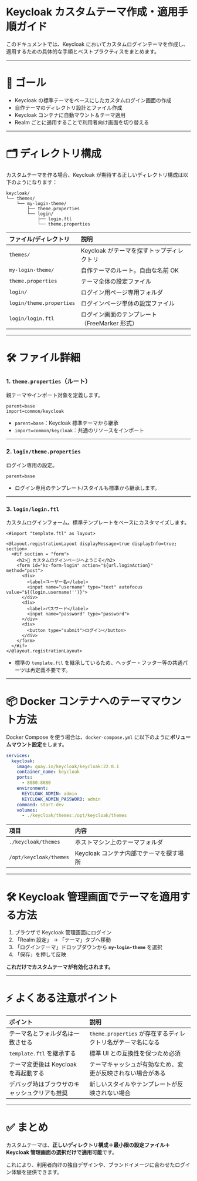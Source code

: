 # Keycloak カスタムテーマ作成・適用手順ガイド

このドキュメントでは、Keycloak においてカスタムログインテーマを作成し、適用するための具体的な手順とベストプラクティスをまとめます。

---

# 🎯 ゴール

- Keycloak の標準テーマをベースにしたカスタムログイン画面の作成
- 自作テーマのディレクトリ設計とファイル作成
- Keycloak コンテナに自動マウント＆テーマ適用
- Realm ごとに適用することで利用者向け画面を切り替える

---

# 🗂 ディレクトリ構成

カスタムテーマを作る場合、Keycloak が期待する正しいディレクトリ構成は以下のようになります：

```
keycloak/
└── themes/
    └── my-login-theme/
        ├── theme.properties
        └── login/
            ├── login.ftl
            └── theme.properties
```

| ファイル/ディレクトリ    | 説明                                          |
| :----------------------- | :-------------------------------------------- |
| `themes/`                | Keycloak がテーマを探すトップディレクトリ     |
| `my-login-theme/`        | 自作テーマのルート。自由な名前 OK             |
| `theme.properties`       | テーマ全体の設定ファイル                      |
| `login/`                 | ログイン用ページ専用フォルダ                  |
| `login/theme.properties` | ログインページ単体の設定ファイル              |
| `login/login.ftl`        | ログイン画面のテンプレート（FreeMarker 形式） |

---

# 🛠 ファイル詳細

### 1. `theme.properties`（ルート）

親テーマやインポート対象を定義します。

```properties
parent=base
import=common/keycloak
```

- `parent=base`：Keycloak 標準テーマから継承
- `import=common/keycloak`：共通のリソースをインポート

---

### 2. `login/theme.properties`

ログイン専用の設定。

```properties
parent=base
```

- ログイン専用のテンプレート/スタイルも標準から継承します。

---

### 3. `login/login.ftl`

カスタムログインフォーム。標準テンプレートをベースにカスタマイズします。

```ftl
<#import "template.ftl" as layout>

<@layout.registrationLayout displayMessage=true displayInfo=true; section>
  <#if section = "form">
    <h2>🚀 カスタムログインページへようこそ</h2>
    <form id="kc-form-login" action="${url.loginAction}" method="post">
      <div>
        <label>ユーザー名</label>
        <input name="username" type="text" autofocus value="${(login.username!'')}">
      </div>
      <div>
        <label>パスワード</label>
        <input name="password" type="password">
      </div>
      <div>
        <button type="submit">ログイン</button>
      </div>
    </form>
  </#if>
</@layout.registrationLayout>
```

- 標準の `template.ftl` を継承しているため、ヘッダー・フッター等の共通パーツは再定義不要です。

---

# 📦 Docker コンテナへのテーママウント方法

Docker Compose を使う場合は、`docker-compose.yml` に以下のように**ボリュームマウント設定**をします。

```yaml
services:
  keycloak:
    image: quay.io/keycloak/keycloak:22.0.1
    container_name: keycloak
    ports:
      - 8080:8080
    environment:
      KEYCLOAK_ADMIN: admin
      KEYCLOAK_ADMIN_PASSWORD: admin
    command: start-dev
    volumes:
      - ./keycloak/themes:/opt/keycloak/themes
```

| 項目                   | 内容                                    |
| :--------------------- | :-------------------------------------- |
| `./keycloak/themes`    | ホストマシン上のテーマフォルダ          |
| `/opt/keycloak/themes` | Keycloak コンテナ内部でテーマを探す場所 |

---

# 🛠 Keycloak 管理画面でテーマを適用する方法

1. ブラウザで Keycloak 管理画面にログイン
2. 「Realm 設定」 → 「テーマ」タブへ移動
3. 「ログインテーマ」ドロップダウンから **`my-login-theme`** を選択
4. 「保存」を押して反映

**これだけでカスタムテーマが有効化されます。**

---

# ⚡ よくある注意ポイント

| ポイント                                     | 説明                                                        |
| :------------------------------------------- | :---------------------------------------------------------- |
| テーマ名とフォルダ名は一致させる             | `theme.properties` が存在するディレクトリ名がテーマ名になる |
| `template.ftl` を継承する                    | 標準 UI との互換性を保つため必須                            |
| テーマ変更後は Keycloak を再起動する         | テーマキャッシュが有効なため、変更が反映されない場合がある  |
| デバッグ時はブラウザのキャッシュクリアも推奨 | 新しいスタイルやテンプレートが反映されない場合              |

---

# ✅ まとめ

カスタムテーマは、**正しいディレクトリ構成＋最小限の設定ファイル＋ Keycloak 管理画面の選択だけで適用可能**です。

これにより、利用者向けの独自デザインや、ブランドイメージに合わせたログイン体験を提供できます。
